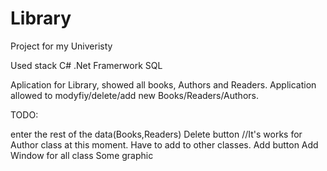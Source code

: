 # Library

Project for my Univeristy

Used stack
C#
.Net Framerwork
SQL

Aplication for Library, showed all books, Authors and Readers. Application allowed to modyfiy/delete/add new Books/Readers/Authors.


TODO:

enter the rest of the data(Books,Readers)
Delete button  //It's works for Author class at this moment. Have to add to other classes.
Add button
Add Window for all class
Some graphic
